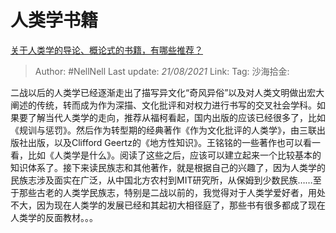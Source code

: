 # 人类学书籍

[关于人类学的导论、概论式的书籍，有哪些推荐？](https://www.zhihu.com/question/19633874/answer/12502381)

> Author: #NellNell
> Last update: *21/08/2021*
> Link:
> Tag:
> 沙海拾金:

二战以后的人类学已经逐渐走出了描写异文化“奇风异俗”以及对人类文明做出宏大阐述的传统，转而成为作为深描、文化批评和对权力进行书写的交叉社会学科。如果要了解当代人类学的走向，推荐从福柯看起，国内出版的应该已经很多了，比如《规训与惩罚》。然后作为转型期的经典著作《作为文化批评的人类学》，由三联出版社出版，以及Clifford Geertz的《地方性知识》。王铭铭的一些著作也可以看一看，比如《人类学是什么》。阅读了这些之后，应该可以建立起来一个比较基本的知识体系了。接下来读民族志和其他著作，就是根据自己的兴趣了，因为人类学的民族志涉及面实在广泛，从中国北方农村到MIT研究所，从保姆到少数民族……至于那些古老的人类学民族志，特别是二战以前的，我觉得对于人类学爱好者，用处不大，因为现在人类学的发展已经和其起初大相径庭了，那些书有很多都成了现在人类学的反面教材。。。
